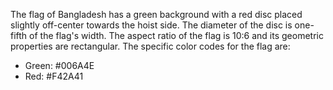The flag of Bangladesh has a green background with a red disc placed slightly off-center towards the hoist side. The diameter of the disc is one-fifth of the flag's width. The aspect ratio of the flag is 10:6 and its geometric properties are rectangular. The specific color codes for the flag are:
- Green: #006A4E
- Red: #F42A41